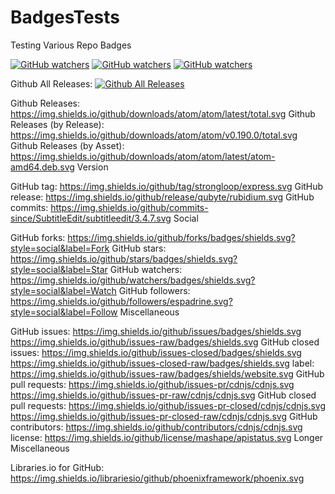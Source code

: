 # BadgesTests
Testing Various Repo Badges

[![GitHub watchers](https://img.shields.io/github/issues/wulas/BadgesTests.svg?maxAge=2592000)]()
[![GitHub watchers](https://img.shields.io/github/tag/wulas/BadgesTests.svg?maxAge=2592000)]()
[![GitHub watchers](https://img.shields.io/github/release/wulas/BadgesTests.svg?maxAge=2592000)]()


Github All Releases: [![Github All Releases](https://img.shields.io/github/downloads/wulas/BadgesTests.svg?maxAge=2592000)]()


Github Releases:		https://img.shields.io/github/downloads/atom/atom/latest/total.svg
Github Releases (by Release):		https://img.shields.io/github/downloads/atom/atom/v0.190.0/total.svg
Github Releases (by Asset):		https://img.shields.io/github/downloads/atom/atom/latest/atom-amd64.deb.svg
Version

GitHub tag:		https://img.shields.io/github/tag/strongloop/express.svg
GitHub release:		https://img.shields.io/github/release/qubyte/rubidium.svg
GitHub commits:		https://img.shields.io/github/commits-since/SubtitleEdit/subtitleedit/3.4.7.svg
Social

GitHub forks:		https://img.shields.io/github/forks/badges/shields.svg?style=social&label=Fork
GitHub stars:		https://img.shields.io/github/stars/badges/shields.svg?style=social&label=Star
GitHub watchers:		https://img.shields.io/github/watchers/badges/shields.svg?style=social&label=Watch
GitHub followers:		https://img.shields.io/github/followers/espadrine.svg?style=social&label=Follow
Miscellaneous

GitHub issues:		https://img.shields.io/github/issues/badges/shields.svg
	https://img.shields.io/github/issues-raw/badges/shields.svg
GitHub closed issues:		https://img.shields.io/github/issues-closed/badges/shields.svg
	https://img.shields.io/github/issues-closed-raw/badges/shields.svg
label:		https://img.shields.io/github/issues-raw/badges/shields/website.svg
GitHub pull requests:		https://img.shields.io/github/issues-pr/cdnjs/cdnjs.svg
	https://img.shields.io/github/issues-pr-raw/cdnjs/cdnjs.svg
GitHub closed pull requests:		https://img.shields.io/github/issues-pr-closed/cdnjs/cdnjs.svg
	https://img.shields.io/github/issues-pr-closed-raw/cdnjs/cdnjs.svg
GitHub contributors:		https://img.shields.io/github/contributors/cdnjs/cdnjs.svg
license:		https://img.shields.io/github/license/mashape/apistatus.svg
Longer Miscellaneous

Libraries.io for GitHub:		https://img.shields.io/librariesio/github/phoenixframework/phoenix.svg


